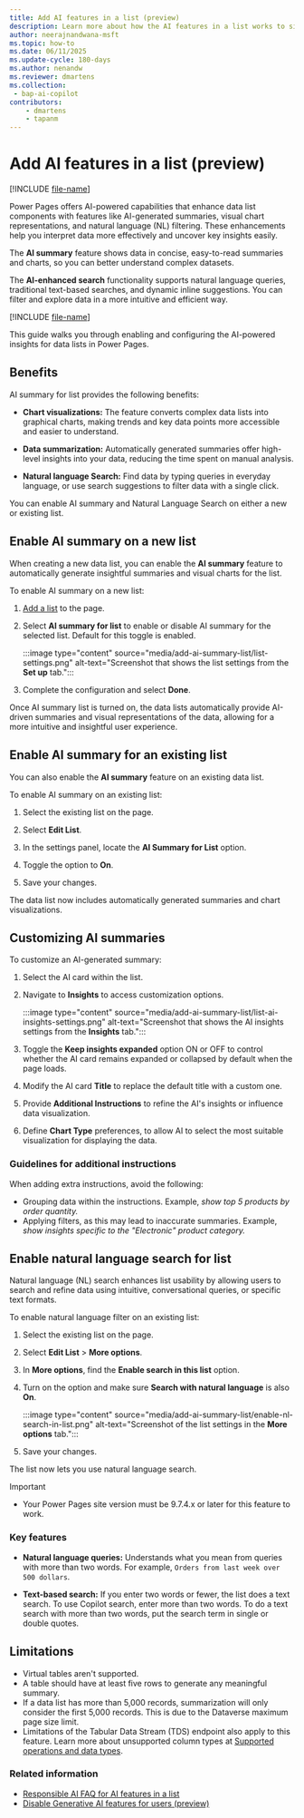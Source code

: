 ```yaml
---
title: Add AI features in a list (preview)
description: Learn more about how the AI features in a list works to simplify and summarize data in Microsoft Power Pages.
author: neerajnandwana-msft
ms.topic: how-to
ms.date: 06/11/2025
ms.update-cycle: 180-days
ms.author: nenandw
ms.reviewer: dmartens
ms.collection:
 - bap-ai-copilot
contributors:
    - dmartens
    - tapanm
---
```


# Add AI features in a list (preview)

[!INCLUDE [file-name](~/../shared-content/shared/preview-includes/preview-banner.md)]

Power Pages offers AI-powered capabilities that enhance data list components with features like AI-generated summaries, visual chart representations, and natural language (NL) filtering. These enhancements help you interpret data more effectively and uncover key insights easily.

The **AI summary** feature shows data in concise, easy-to-read summaries and charts, so you can better understand complex datasets.

The **AI-enhanced search** functionality supports natural language queries, traditional text-based searches, and dynamic inline suggestions. You can filter and explore data in a more intuitive and efficient way.

[!INCLUDE [file-name](~/../shared-content/shared/preview-includes/preview-note-pp.md)]

This guide walks you through enabling and configuring the AI-powered insights for data lists in Power Pages.

## Benefits

AI summary for list provides the following benefits:

- **Chart visualizations:** The feature converts complex data lists into graphical charts, making trends and key data points more accessible and easier to understand.

- **Data summarization:** Automatically generated summaries offer high-level insights into your data, reducing the time spent on manual analysis.

- **Natural language Search:** Find data by typing queries in everyday language, or use search suggestions to filter data with a single click.

You can enable AI summary and Natural Language Search on either a new or existing list.

## Enable AI summary on a new list

When creating a new data list, you can enable the **AI summary** feature to automatically generate insightful summaries and visual charts for the list.

To enable AI summary on a new list:

1. [Add a list](/power-pages/getting-started/add-list) to the page.

1. Select **AI summary for list** to enable or disable AI summary for the selected list. Default for this toggle is enabled.

   :::image type="content" source="media/add-ai-summary-list/list-settings.png" alt-text="Screenshot that shows the list settings from the **Set up** tab.":::

1. Complete the configuration and select **Done**.

Once AI summary list is turned on, the data lists automatically provide AI-driven summaries and visual representations of the data, allowing for a more intuitive and insightful user experience.

## Enable AI summary for an existing list

You can also enable the **AI summary** feature on an existing data list.

To enable AI summary on an existing list:

1. Select the existing list on the page.

1. Select **Edit List**.

1. In the settings panel, locate the **AI Summary for List** option.

1. Toggle the option to **On**.

1. Save your changes.

The data list now includes automatically generated summaries and chart visualizations.

## Customizing AI summaries

To customize an AI-generated summary:

1. Select the AI card within the list.

1. Navigate to **Insights** to access customization options.

   :::image type="content" source="media/add-ai-summary-list/list-ai-insights-settings.png" alt-text="Screenshot that shows the AI insights settings from the **Insights** tab.":::

1. Toggle the **Keep insights expanded** option ON or OFF to control whether the AI card remains expanded or collapsed by default when the page loads.

1. Modify the AI card **Title** to replace the default title with a custom one.

1. Provide **Additional Instructions** to refine the AI's insights or influence data visualization.

1. Define **Chart Type** preferences, to allow AI to select the most suitable visualization for displaying the data.

### Guidelines for additional instructions

When adding extra instructions, avoid the following:

- Grouping data within the instructions. Example, *show top 5 products by order quantity.*
- Applying filters, as this may lead to inaccurate summaries. Example, *show insights specific to the "Electronic" product category.*

## Enable natural language search for list

Natural language (NL) search enhances list usability by allowing users to search and refine data using intuitive, conversational queries, or specific text formats.

To enable natural language filter on an existing list:

1. Select the existing list on the page.

1. Select **Edit List** > **More options**.

1. In **More options**, find the **Enable search in this list** option.

1. Turn on the option and make sure **Search with natural language** is also **On**.

   :::image type="content" source="media/add-ai-summary-list/enable-nl-search-in-list.png" alt-text="Screenshot of the list settings in the **More options** tab.":::

1. Save your changes.

The list now lets you use natural language search.

> [!IMPORTANT]
> - Your Power Pages site version must be 9.7.4.x or later for this feature to work.

### Key features

- **Natural language queries:** Understands what you mean from queries with more than two words.
  For example, `Orders from last week over 500 dollars`.

- **Text-based search:** If you enter two words or fewer, the list does a text search. To use Copilot search, enter more than two words. To do a text search with more than two words, put the search term in single or double quotes.

## Limitations

- Virtual tables aren't supported.
- A table should have at least five rows to generate any meaningful summary.
- If a data list has more than 5,000 records, summarization will only consider the first 5,000 records. This is due to the Dataverse maximum page size limit.
- Limitations of the Tabular Data Stream (TDS) endpoint also apply to this feature. Learn more about unsupported column types at [Supported operations and data types](/power-apps/developer/data-platform/dataverse-sql-query#supported-operations-and-data-types).

### Related information

- [Responsible AI FAQ for AI features in a list](../faqs-ai-summary-list.md)
- [Disable Generative AI features for users (preview)](../admin/copilot-governance.md)
